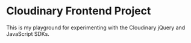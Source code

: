 # Cloudinary Frontend Project

This is my playground for experimenting with the Cloudinary jQuery and JavaScript SDKs.
